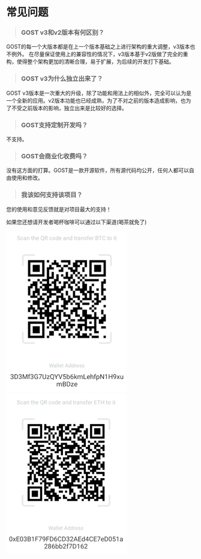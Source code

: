 # 常见问题

> ### GOST v3和v2版本有何区别？

GOST的每一个大版本都是在上一个版本基础之上进行架构的重大调整，v3版本也不例外。
在尽量保证使用上的兼容性的情况下，v3版本基于v2版做了完全的重构，使得整个架构更加的清晰合理，易于扩展，为后续的开发打下基础。

> ### GOST v3为什么独立出来了？

GOST v3版本是一次重大的升级，除了功能和用法上的相似外，完全可以认为是一个全新的应用。v2版本功能也已经成熟，为了不对之前的版本造成影响，也为了不受之前版本的影响，独立出来是比较好的选择。

> ### GOST支持定制开发吗？

不支持。

> ### GOST会商业化收费吗？

没有这方面的打算。GOST是一款开源软件，所有源代码均公开，任何人都可以自由使用和修改。

> ### 我该如何支持该项目？

您的使用和意见反馈就是对项目最大的支持！

如果您还想请开发者喝杯咖啡可以通过以下渠道(喝茶就免了)

![BTC](../images/btc.png) 
![ETH](../images/eth.png)


